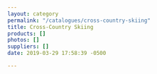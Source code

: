 ```yaml
---
layout: category
permalink: "/catalogues/cross-country-skiing"
title: Cross-Country Skiing
products: []
photos: []
suppliers: []
date: 2019-03-29 17:58:39 -0500

---
```

